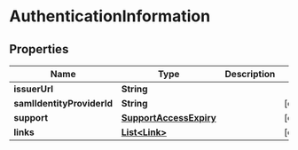 

# AuthenticationInformation


## Properties

Name | Type | Description | Notes
------------ | ------------- | ------------- | -------------
**issuerUrl** | **String** |  | 
**samlIdentityProviderId** | **String** |  |  [optional]
**support** | [**SupportAccessExpiry**](SupportAccessExpiry.md) |  |  [optional]
**links** | [**List&lt;Link&gt;**](Link.md) |  |  [optional]



